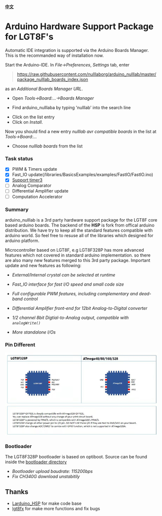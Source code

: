 **[中文](README_zh.md)**
# Arduino Hardware Support Package for LGT8F's 

Automatic IDE integration is supported via the
Arduino Boards Manager. This is the recommanded way of installation now. 

Start the Arduino-IDE. In *File->Preferences*, *Settings* tab, enter

> https://raw.githubusercontent.com/nulllaborg/arduino_nulllab/master/package_nulllab_boards_index.json

as an *Additional Boards Manager URL*.

- Open *Tools->Board:...->Boards Manager*

- Find arduino_nulllaba by typing 'nulllab' into the search line

* Click on the list entry
* Click on *Install*.

Now you should find a new entry *nulllab avr compatible boards* in the list at
*Tools->Board:...*

* Choose *nulllab boards* from the list

### Task status

- [x] PWM & Timers update
- [x] Fast_IO update(/libraries/BasicsExamples/examples/FastIO/FastIO.ino)
- [x]  [Support timer3](./libraries/MsTimer3/examples/FlashLed/FlashLed.ino)
- [ ] Analog Comparator
- [ ] Differential Amplifier update 
- [ ] Computation Accelerator

### Summary

arduino_nulllab is a 3rd party hardware support package for the LGT8F core based arduino boards. The backend of the **HSP** is fork from offical arduino distribution. We have try to keep all the standard features compatible with arduino world. So feel free to resuse all of the libraries which designed for arduino platform.


Microcontroller based on LGT8F, e.g LGT8F328P has more advanced features which not covered in standard arduino implementation. so there are also many new features merged to this 3rd party package. Important update and new features as following:

* *External/Internal crystal can be selected at runtime*

* *Fast_IO interface for fast I/O speed and small code size*

* *Full configurable PWM features, including complementary and dead-band control*

* *Differential Amplifier front-end for 12bit Analog-to-Digital converter*

* *1/2 channel 8bit Digtial-to-Analog output, campatible with `analogWrite()`*

* *More standalone I/Os*

### Pin Different

![pin_diff](./doc/pic/pin_diff.jpg)


### Bootloader 
The LGT8F328P bootloader is based on optiboot. Source can be found inside the [bootloader directory](./lgt8fx8p)

* *Bootloader upload baudrate: 115200bps*
* *Fix CH340G download unstabitily*

## Thanks

- [Larduino_HSP](https://github.com/LGTMCU/Larduino_HSP) for make code base
- [lgt8fx](https://github.com/dbuezas/lgt8fx)  for make more functions and fix bugs

